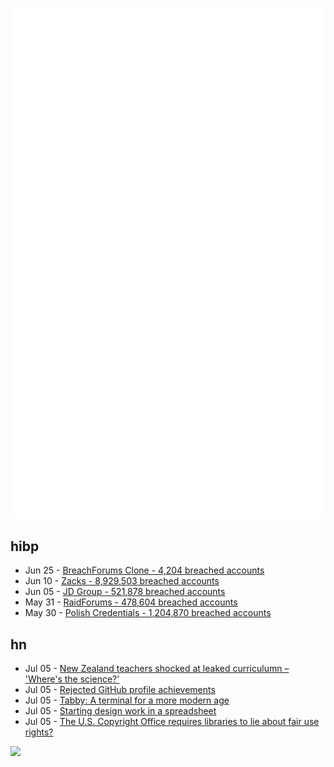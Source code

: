 ![Metrics](https://raw.githubusercontent.com/phixion/phixion/master/metrics.svg)

## hibp

<!--
for https://github.com/phixion/phixion/blob/main/.github/workflows/feeds.yml
-->
<!--START_SECTION:haveibeenpwnd-->
- Jun 25 - [BreachForums Clone - 4,204 breached accounts](https://haveibeenpwned.com/PwnedWebsites#BreachForumsClone)
- Jun 10 - [Zacks - 8,929,503 breached accounts](https://haveibeenpwned.com/PwnedWebsites#Zacks)
- Jun 05 - [JD Group - 521,878 breached accounts](https://haveibeenpwned.com/PwnedWebsites#JDGroup)
- May 31 - [RaidForums - 478,604 breached accounts](https://haveibeenpwned.com/PwnedWebsites#RaidForums)
- May 30 - [Polish Credentials - 1,204,870 breached accounts](https://haveibeenpwned.com/PwnedWebsites#PolishCredentials)
<!--END_SECTION:haveibeenpwnd-->

## hn

<!--
for https://github.com/phixion/phixion/blob/main/.github/workflows/feeds.yml
-->
<!--START_SECTION:hn-->
- Jul 05 - [New Zealand teachers shocked at leaked curriculumn – 'Where's the science?'](https://www.nzherald.co.nz/nz/teachers-shocked-at-leaked-draft-of-science-curriculum-wheres-the-science/6RWY3ZZTCBA4RDSDXEJIGUKVCA/)
- Jul 05 - [Rejected GitHub profile achievements](https://github.com/Flet/rejected-github-profile-achievements)
- Jul 05 - [Tabby: A terminal for a more modern age](https://github.com/Eugeny/tabby)
- Jul 05 - [Starting design work in a spreadsheet](https://clearleft.com/thinking/starting-design-work-in-a-spreadsheet)
- Jul 05 - [The U.S. Copyright Office requires libraries to lie about fair use rights?](https://scholarlykitchen.sspnet.org/2023/07/05/why-does-the-u-s-copyright-office-require-libraries-to-lie-to-users-about-their-fair-use-rights-they-wont-say/)
<!--END_SECTION:hn-->

<!--
for https://yhype.me
-->
![](https://hit.yhype.me/github/profile?user_id=13013670)
